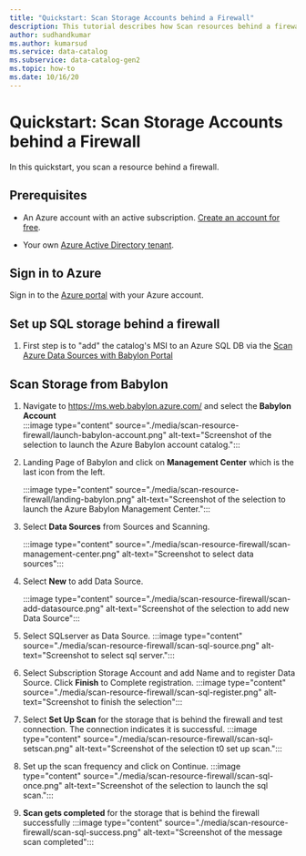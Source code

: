 ```yaml
---
title: "Quickstart: Scan Storage Accounts behind a Firewall"
description: This tutorial describes how Scan resources behind a firewall. 
author: sudhandkumar
ms.author: kumarsud
ms.service: data-catalog
ms.subservice: data-catalog-gen2
ms.topic: how-to
ms.date: 10/16/20
---
```

# Quickstart: Scan Storage Accounts behind a Firewall 
In this quickstart, you scan a resource behind a firewall.
## Prerequisites

* An Azure account with an active subscription. [Create an account for free](https://azure.microsoft.com/free/?WT.mc_id=A261C142F).

* Your own [Azure Active Directory tenant](https://docs.microsoft.com/azure/active-directory/fundamentals/active-directory-access-create-new-tenant).

## Sign in to Azure

Sign in to the [Azure portal](https://portal.azure.com) with your Azure account.

## Set up SQL storage behind a firewall
   1. First step is to "add" the catalog's MSI to an Azure SQL DB via the [Scan Azure Data Sources with Babylon Portal](https://github.com/Azure/Babylon/blob/master/docs/scan-azure-data-sources-portal.md)

## Scan Storage from Babylon
1. Navigate to https://ms.web.babylon.azure.com/ and select the **Babylon Account**   
  :::image type="content" source="./media/scan-resource-firewall/launch-babylon-account.png" alt-text="Screenshot of the selection to launch the Azure Babylon account catalog.":::
1. Landing Page of Babylon and  click on **Management Center** which is the last icon from the left.

   :::image type="content" source="./media/scan-resource-firewall/landing-babylon.png" alt-text="Screenshot of the selection to launch the Azure Babylon Management Center.":::
1. Select **Data Sources** from Sources and Scanning.

   :::image type="content" source="./media/scan-resource-firewall/scan-management-center.png" alt-text="Screenshot to select data sources":::

1. Select **New** to add  Data Source.

   :::image type="content" source="./media/scan-resource-firewall/scan-add-datasource.png" alt-text="Screenshot of the selection to add new Data Source":::

1. Select SQLserver as Data Source.
   :::image type="content" source="./media/scan-resource-firewall/scan-sql-source.png" alt-text="Screenshot to select sql server.":::

1. Select Subscription Storage Account and add Name and to register Data Source. Click **Finish** to Complete registration. 
   :::image type="content" source="./media/scan-resource-firewall/scan-sql-register.png" alt-text="Screenshot to finish the selection":::

1. Select **Set Up Scan** for the storage that is behind the firewall and test connection. The connection indicates it is successful. 
 :::image type="content" source="./media/scan-resource-firewall/scan-sql-setscan.png" alt-text="Screenshot of the selection t0 set up scan.":::

1. Set up the scan frequency and click on Continue.
   :::image type="content" source="./media/scan-resource-firewall/scan-sql-once.png" alt-text="Screenshot of the selection to launch the sql scan.":::
1.  **Scan gets completed** for the storage that is behind the firewall successfully
   :::image type="content" source="./media/scan-resource-firewall/scan-sql-success.png" alt-text="Screenshot of the message scan completed":::